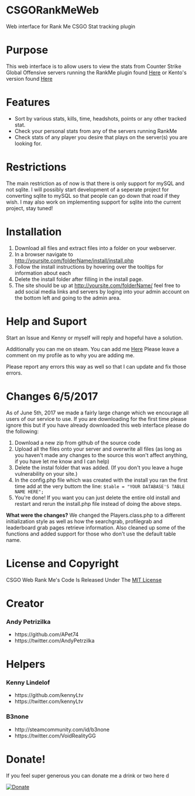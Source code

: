 # CSGORankMeWeb
Web interface for Rank Me CSGO Stat tracking plugin

# Purpose
This web interface is to allow users to view the stats from Counter Strike Global Offensive servers running the RankMe plugin found <a href='https://forums.alliedmods.net/showthread.php?p=1456869'>Here</a> or Kento's version found <a href="https://forums.alliedmods.net/showthread.php?t=290063">Here</a>

# Features
<ul>
<li>Sort by various stats, kills, time, headshots, points or any other tracked stat.</li>
<li>Check your personal stats from any of the servers running RankMe</li>
<li>Check stats of any player you desire that plays on the server(s) you are looking for.</li>
</ul>

# Restrictions

The main restriction as of now is that there is only support for mySQL and not sqlite. I will possibly start development of a seperate project for converting sqlite to mySQL so that people can go down that road if they wish. I may also work on implementing support for sqlite into the current project, stay tuned!

# Installation


1. Download all files and extract files into a folder on your webserver.
2. In a browser navigate to http://yoursite.com/folderName/install/install.php 
3. Follow the install instructions by hovering over the tooltips for information about each
4. Delete the install folder after filling in the install page.
5. The site should be up at http://yoursite.com/folderName/ feel free to add social media links and servers by loging into your admin account on the bottom left and going to the admin area.


# Help and Suport

Start an Issue and Kenny or myself will reply and hopeful have a solution. 

Additionally you can me on steam. You can add me <a href="http://steamcommunity.com/id/toxicandy7474">Here</a> Please leave a comment on my profile as to why you are adding me.

Please report any errors this way as well so that I can update and fix those errors.

# Changes 6/5/2017

As of June 5th, 2017 we made a fairly large change which we encourage all users of our service to use. If you are downloading for the first time please ignore this but if you have already downloaded this web interface please do the following:

1. Download a new zip from github of the source code
2. Upload all the files onto your server and overwrite all files (as long as you haven't made any changes to the source this won't affect anything, if you have let me know and I can help)
3. Delete the instal folder that was added. (If you don't you leave a huge vulnerability on your site.)
4. In the config.php file which was created with the install you ran the first time add at the very buttom the line: `$table = "YOUR DATABASE'S TABLE NAME HERE";`
5. You're done! If you want you can just delete the entire old install and restart and rerun the install.php file instead of doing the above steps.

<b>What were the changes?</b> We changed the Players.class.php to a different initialization style as well as how the searchgrab, profilegrab and leaderboard grab pages retrieve information. Also cleaned up some of the functions and added support for those who don't use the default table name.

# License and Copyright

CSGO Web Rank Me's Code Is Released Under The <a href="https://github.com/ToxicRevolution/CSGORankMeWeb/blob/master/LICENSE">MIT License</a>

# Creator

<h3> Andy Petrizilka </h3>
<ul>
	<li>https://github.com/APet74</li>
	<li>https://twitter.com/AndyPetrzilka</li>
</ul>

# Helpers

<h3>Kenny Lindelof</h3>
<ul>
	<li>https://github.com/kennyLtv</li>
	<li>https://twitter.com/kennyLtv</li>
</ul>

<h3>B3none </h3>
<ul>
	<li>http://steamcommunity.com/id/b3none</li>
	<li>https://twitter.com/VoidRealityGG</li>
</ul>

# Donate!
If you feel super generous you can donate me a drink or two here d

[![Donate](https://img.shields.io/badge/Donate-PayPal-green.svg)](https://www.paypal.me/AndyPetrzilka)


